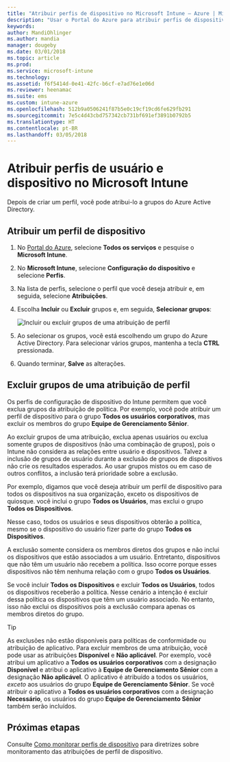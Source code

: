 ```yaml
---
title: "Atribuir perfis de dispositivo no Microsoft Intune – Azure | Microsoft Docs"
description: "Usar o Portal do Azure para atribuir perfis de dispositivo e políticas a usuários e dispositivos e como excluir grupos de uma atribuição de perfil no Microsoft Intune"
keywords: 
author: MandiOhlinger
ms.author: mandia
manager: dougeby
ms.date: 03/01/2018
ms.topic: article
ms.prod: 
ms.service: microsoft-intune
ms.technology: 
ms.assetid: f6f5414d-0e41-42fc-b6cf-e7ad76e1e06d
ms.reviewer: heenamac
ms.suite: ems
ms.custom: intune-azure
ms.openlocfilehash: 512b9a0506241f87b5e0c19cf19cd6fe629fb291
ms.sourcegitcommit: 7e5c4d43cbd757342cb731bf691ef3891b0792b5
ms.translationtype: HT
ms.contentlocale: pt-BR
ms.lasthandoff: 03/05/2018
---
```

# <a name="assign-user-and-device-profiles-in-microsoft-intune"></a>Atribuir perfis de usuário e dispositivo no Microsoft Intune 

Depois de criar um perfil, você pode atribui-lo a grupos do Azure Active Directory.

## <a name="assign-a-device-profile"></a>Atribuir um perfil de dispositivo

1. No [Portal do Azure](https://portal.azure.com), selecione **Todos os serviços** e pesquise o **Microsoft Intune**.
2. No **Microsoft Intune**, selecione **Configuração do dispositivo** e selecione **Perfis**. 
3. Na lista de perfis, selecione o perfil que você deseja atribuir e, em seguida, selecione **Atribuições**.
4. Escolha **Incluir** ou **Excluir** grupos e, em seguida, **Selecionar grupos**:  

    ![Incluir ou excluir grupos de uma atribuição de perfil](./media/group-include-exclude.png)

5. Ao selecionar os grupos, você está escolhendo um grupo do Azure Active Directory. Para selecionar vários grupos, mantenha a tecla **CTRL** pressionada.
6. Quando terminar, **Salve** as alterações.

## <a name="exclude-groups-from-a-profile-assignment"></a>Excluir grupos de uma atribuição de perfil

Os perfis de configuração de dispositivo do Intune permitem que você exclua grupos da atribuição de política. Por exemplo, você pode atribuir um perfil de dispositivo para o grupo **Todos os usuários corporativos**, mas excluir os membros do grupo **Equipe de Gerenciamento Sênior**.

Ao excluir grupos de uma atribuição, exclua apenas usuários ou exclua somente grupos de dispositivos (não uma combinação de grupos), pois o Intune não considera as relações entre usuário e dispositivos. Talvez a inclusão de grupos de usuário durante a exclusão de grupos de dispositivos não crie os resultados esperados. Ao usar grupos mistos ou em caso de outros conflitos, a inclusão terá prioridade sobre a exclusão.

Por exemplo, digamos que você deseja atribuir um perfil de dispositivo para todos os dispositivos na sua organização, exceto os dispositivos de quiosque. você inclui o grupo **Todos os Usuários**, mas exclui o grupo **Todos os Dispositivos**.

Nesse caso, todos os usuários e seus dispositivos obterão a política, mesmo se o dispositivo do usuário fizer parte do grupo **Todos os Dispositivos**. 

A exclusão somente considera os membros diretos dos grupos e não inclui os dispositivos que estão associados a um usuário. Entretanto, dispositivos que não têm um usuário não recebem a política. Isso ocorre porque esses dispositivos não têm nenhuma relação com o grupo **Todos os Usuários**. 

Se você incluir **Todos os Dispositivos** e excluir **Todos os Usuários**, todos os dispositivos receberão a política. Nesse cenário a intenção é excluir dessa política os dispositivos que têm um usuário associado. No entanto, isso não exclui os dispositivos pois a exclusão compara apenas os membros diretos do grupo. 

>[!TIP]
>As exclusões não estão disponíveis para políticas de conformidade ou atribuição de aplicativo. Para excluir membros de uma atribuição, você pode usar as atribuições **Disponível** e **Não aplicável**. Por exemplo, você atribui um aplicativo a **Todos os usuários corporativos** com a designação **Disponível** e atribui o aplicativo à **Equipe de Gerenciamento Sênior** com a designação **Não aplicável**. O aplicativo é atribuído a todos os usuários, *exceto* aos usuários do grupo **Equipe de Gerenciamento Sênior**. Se você atribuir o aplicativo a **Todos os usuários corporativos** com a designação **Necessário**, os usuários do grupo **Equipe de Gerenciamento Sênior** também serão incluídos.
    
## <a name="next-steps"></a>Próximas etapas
Consulte [Como monitorar perfis de dispositivo](device-profile-monitor.md) para diretrizes sobre monitoramento das atribuições de perfil de dispositivo.